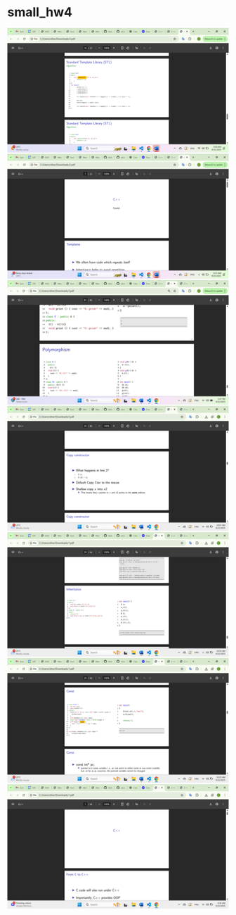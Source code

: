# small_hw4

![alt text](<Screenshot (459).png>) ![alt text](<Screenshot (458).png>) ![alt text](<Screenshot (457).png>) ![alt text](<Screenshot (456).png>) ![alt text](<Screenshot (455).png>) ![alt text](<Screenshot (454).png>) ![alt text](<Screenshot (453).png>)